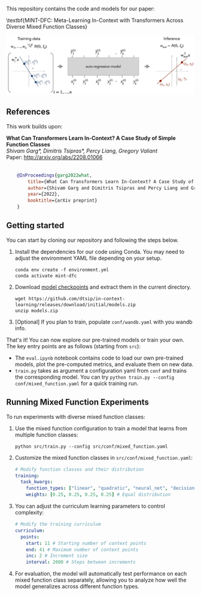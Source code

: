 This repository contains the code and models for our paper:

\textbf{MINT-DFC: Meta-Learning In-Context with Transformers Across Diverse Mixed Function Classes}

![](setting.jpg)

## References

This work builds upon:

**What Can Transformers Learn In-Context? A Case Study of Simple Function Classes** <br>
_Shivam Garg\*, Dimitris Tsipras\*, Percy Liang, Gregory Valiant_ <br>
Paper: http://arxiv.org/abs/2208.01066 <br><br>

```bibtex
    @InProceedings{garg2022what,
        title={What Can Transformers Learn In-Context? A Case Study of Simple Function Classes},
        author={Shivam Garg and Dimitris Tsipras and Percy Liang and Gregory Valiant},
        year={2022},
        booktitle={arXiv preprint}
    }
```

## Getting started

You can start by cloning our repository and following the steps below.

1. Install the dependencies for our code using Conda. You may need to adjust the environment YAML file depending on your setup.

   ```
   conda env create -f environment.yml
   conda activate mint-dfc
   ```

2. Download [model checkpoints](https://github.com/dtsip/in-context-learning/releases/download/initial/models.zip) and extract them in the current directory.

   ```
   wget https://github.com/dtsip/in-context-learning/releases/download/initial/models.zip
   unzip models.zip
   ```

3. [Optional] If you plan to train, populate `conf/wandb.yaml` with you wandb info.

That's it! You can now explore our pre-trained models or train your own. The key entry points
are as follows (starting from `src`):

- The `eval.ipynb` notebook contains code to load our own pre-trained models, plot the pre-computed metrics, and evaluate them on new data.
- `train.py` takes as argument a configuration yaml from `conf` and trains the corresponding model. You can try `python train.py --config conf/mixed_function.yaml` for a quick training run.

## Running Mixed Function Experiments

To run experiments with diverse mixed function classes:

1. Use the mixed function configuration to train a model that learns from multiple function classes:

   ```
   python src/train.py --config src/conf/mixed_function.yaml
   ```

2. Customize the mixed function classes in `src/conf/mixed_function.yaml`:

   ```yaml
   # Modify function classes and their distribution
   training:
     task_kwargs:
       function_types: ["linear", "quadratic", "neural_net", "decision_tree"]
       weights: [0.25, 0.25, 0.25, 0.25] # Equal distribution
   ```

3. You can adjust the curriculum learning parameters to control complexity:

   ```yaml
   # Modify the training curriculum
   curriculum:
     points:
       start: 11 # Starting number of context points
       end: 41 # Maximum number of context points
       inc: 2 # Increment size
       interval: 2000 # Steps between increments
   ```

4. For evaluation, the model will automatically test performance on each mixed function class separately, allowing you to analyze how well the model generalizes across different function types.
